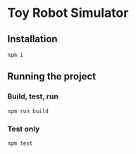 # Toy Robot Simulator

## Installation
`npm i`

## Running the project

### Build, test, run
`npm run build`

### Test only
`npm test`